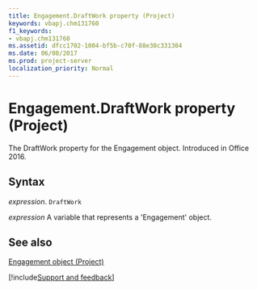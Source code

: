 ```yaml
---
title: Engagement.DraftWork property (Project)
keywords: vbapj.chm131760
f1_keywords:
- vbapj.chm131760
ms.assetid: dfcc1702-1004-bf5b-c70f-88e30c331304
ms.date: 06/08/2017
ms.prod: project-server
localization_priority: Normal
---
```



# Engagement.DraftWork property (Project)

The DraftWork property for the Engagement object. Introduced in Office 2016.


## Syntax

_expression_. `DraftWork`

_expression_ A variable that represents a 'Engagement' object.


## See also


[Engagement object (Project)](Project.engagement.md)

[!include[Support and feedback](~/includes/feedback-boilerplate.md)]
